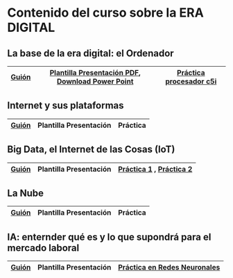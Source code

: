 # Contenido del curso sobre la ERA DIGITAL

## La base de la era digital: el Ordenador 

| [Guión](https://pauandalt.github.io/Guion_Clase_1/) | [Plantilla Presentación PDF](https://github.com/Pauandalt/Presntacion_Clase1_PDF/blob/master/Pantilla%20de%20la%20presentaci%C3%B3n%20clase%201.pdf), [Download Power Point](https://github.com/Pauandalt/Presntaci-n_PP_Clase_1/blob/master/plantilla%20de%20la%20presentaci%C3%B3n.pptx) | [Práctica procesador c5i](https://pauandalt.github.io/TFG-Practica-c5i/) |
| :-------------: | :-------------: | :-------------: |


## Internet y sus plataformas

| [Guión](https://pauandalt.github.io/Internet_y_sus_plataformas/) | Plantilla Presentación| Práctica |
| :-------------: | :-------------: | :-------------: |


## Big Data, el Internet de las Cosas (IoT)

| [Guión](https://pauandalt.github.io/IoT/) | Plantilla Presentación| [Práctica 1](https://pauandalt.github.io/Practica_IoT/.) , [Práctica 2](https://pauandalt.github.io/Practica_IoT2/.) |
| :-------------: | :-------------: | :-------------: |


## La Nube 

| [Guión](https://pauandalt.github.io/La_Nube/) | Plantilla Presentación|  Práctica |
| :-------------: | :-------------: | :-------------: |

## IA: enternder qué es y lo que supondrá para el mercado laboral 

| [Guión](https://pauandalt.github.io/Inteligencia_Artificial/)| Plantilla Presentación|  [Práctica en Redes Neuronales](https://pauandalt.github.io/Practica_Redes_Neuronales/) |
| :-------------: | :-------------: | :-------------: |
